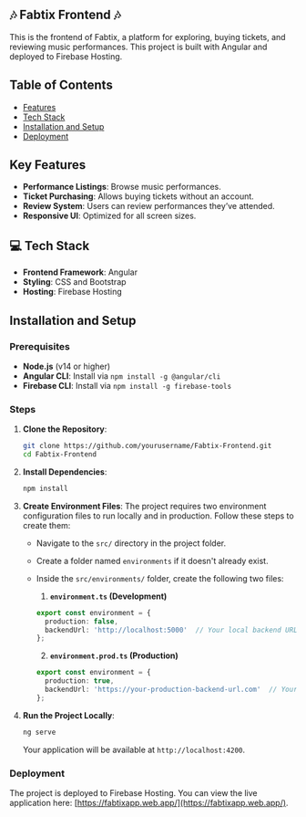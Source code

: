 ## 🎶 Fabtix Frontend 🎶

This is the frontend of Fabtix, a platform for exploring, buying tickets, and reviewing music performances. This project is built with Angular and deployed to Firebase Hosting.

## Table of Contents
- [Features](#key-features)
- [Tech Stack](#-tech-stack)
- [Installation and Setup](#installation-and-setup)
- [Deployment](#deployment)

## Key Features
- **Performance Listings**: Browse music performances.
- **Ticket Purchasing**: Allows buying tickets without an account.
- **Review System**: Users can review performances they’ve attended.
- **Responsive UI**: Optimized for all screen sizes.
  
## 💻 Tech Stack 
- **Frontend Framework**: Angular
- **Styling**: CSS and Bootstrap
- **Hosting**: Firebase Hosting

## Installation and Setup

### Prerequisites
- **Node.js** (v14 or higher)
- **Angular CLI**: Install via `npm install -g @angular/cli`
- **Firebase CLI**: Install via `npm install -g firebase-tools`

### Steps

1. **Clone the Repository**:
    ```bash
    git clone https://github.com/yourusername/Fabtix-Frontend.git
    cd Fabtix-Frontend
    ```

2. **Install Dependencies**:
    ```bash
    npm install
    ```

3. **Create Environment Files**:
    The project requires two environment configuration files to run locally and in production. Follow these steps to create them:

    - Navigate to the `src/` directory in the project folder.
    - Create a folder named `environments` if it doesn't already exist.
    - Inside the `src/environments/` folder, create the following two files:

      1. **`environment.ts` (Development)**
      ```typescript
      export const environment = {
        production: false,
        backendUrl: 'http://localhost:5000'  // Your local backend URL
      };
      ```

      2. **`environment.prod.ts` (Production)**
      ```typescript
      export const environment = {
        production: true,
        backendUrl: 'https://your-production-backend-url.com'  // Your live backend URL
      };
      ```

4. **Run the Project Locally**:
    ```bash
    ng serve
    ```

    Your application will be available at `http://localhost:4200`.


### Deployment
The project is deployed to Firebase Hosting. You can view the live application here: [https://fabtixapp.web.app/](https://fabtixapp.web.app/).
